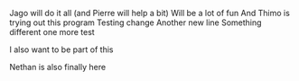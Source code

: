 Jago will do it all (and Pierre will help a bit)
Will be a lot of fun
And Thimo is trying out this program
Testing change
Another new line
Something different
one more test

I also want to be part of this

Nethan is also finally here
